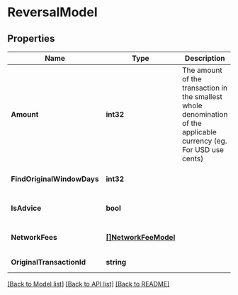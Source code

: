 # ReversalModel

## Properties
Name | Type | Description | Notes
------------ | ------------- | ------------- | -------------
**Amount** | **int32** | The amount of the transaction in the smallest whole denomination of the applicable currency (eg. For USD use cents) | [default to null]
**FindOriginalWindowDays** | **int32** |  | [optional] [default to null]
**IsAdvice** | **bool** |  | [optional] [default to false]
**NetworkFees** | [**[]NetworkFeeModel**](network_fee_model.md) |  | [optional] [default to null]
**OriginalTransactionId** | **string** |  | [default to null]

[[Back to Model list]](../README.md#documentation-for-models) [[Back to API list]](../README.md#documentation-for-api-endpoints) [[Back to README]](../README.md)

